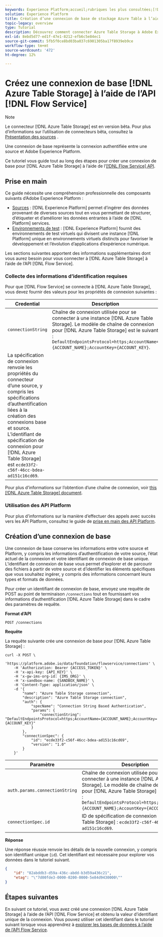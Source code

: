 ```yaml
---
keywords: Experience Platform;accueil;rubriques les plus consultées;[!DNL Azure Table Storage];[!DNL Azure Table Storage];stockage de table Azure
solution: Experience Platform
title: Création d’une connexion de base de stockage Azure Table à l’aide de l’API Flow Service
topic-legacy: overview
type: Tutorial
description: Découvrez comment connecter Azure Table Storage à Adobe Experience Platform à l’aide de l’API Flow Service.
exl-id: 8ebd5d77-ed1f-47e1-8212-efb6c5e84ec1
source-git-commit: 5fb5f0ce8bd03ba037c6901305ba17f8939eb9ce
workflow-type: tm+mt
source-wordcount: '472'
ht-degree: 12%

---
```


# Créez une connexion de base [!DNL Azure Table Storage] à l’aide de l’API [!DNL Flow Service]

>[!NOTE]
>
>Le connecteur [!DNL Azure Table Storage] est en version bêta. Pour plus d’informations sur l’utilisation de connecteurs bêta, consultez la [Présentation des sources](../../../../home.md#terms-and-conditions) .

Une connexion de base représente la connexion authentifiée entre une source et Adobe Experience Platform.

Ce tutoriel vous guide tout au long des étapes pour créer une connexion de base pour [!DNL Azure Table Storage] à l’aide de l’[[!DNL Flow Service] API](https://www.adobe.io/apis/experienceplatform/home/api-reference.html#!acpdr/swagger-specs/flow-service.yaml).

## Prise en main

Ce guide nécessite une compréhension professionnelle des composants suivants d’Adobe Experience Platform :

* [Sources](../../../../home.md) :  [!DNL Experience Platform] permet d’ingérer des données provenant de diverses sources tout en vous permettant de structurer, d’étiqueter et d’améliorer les données entrantes à l’aide de  [!DNL Platform] services.
* [Environnements de test](../../../../../sandboxes/home.md) : [!DNL Experience Platform] fournit des environnements de test virtuels qui divisent une instance [!DNL Platform] unique en environnements virtuels distincts pour favoriser le développement et l’évolution d’applications d’expérience numérique.

Les sections suivantes apportent des informations supplémentaires dont vous aurez besoin pour vous connecter à [!DNL Azure Table Storage] à l’aide de l’API [!DNL Flow Service].

### Collecte des informations d’identification requises

Pour que [!DNL Flow Service] se connecte à [!DNL Azure Table Storage], vous devez fournir des valeurs pour les propriétés de connexion suivantes :

| Credential | Description |
| ---------- | ----------- |
| `connectionString` | Chaîne de connexion utilisée pour se connecter à une instance [!DNL Azure Table Storage]. Le modèle de chaîne de connexion pour [!DNL Azure Table Storage] est le suivant : `DefaultEndpointsProtocol=https;AccountName={ACCOUNT_NAME};AccountKey={ACCOUNT_KEY}`. |
| La spécification de connexion renvoie les propriétés du connecteur d’une source, y compris les spécifications d’authentification liées à la création des connexions base et source. L’identifiant de spécification de connexion pour [!DNL Azure Table Storage] est `ecde33f2-c56f-46cc-bdea-ad151c16cd69`. |

Pour plus d’informations sur l’obtention d’une chaîne de connexion, voir [this [!DNL Azure Table Storage] document](https://docs.microsoft.com/en-us/azure/storage/common/storage-introduction).

### Utilisation des API Platform

Pour plus d’informations sur la manière d’effectuer des appels avec succès vers les API Platform, consultez le guide de [prise en main des API Platform](../../../../../landing/api-guide.md).

## Création d’une connexion de base

Une connexion de base conserve les informations entre votre source et Platform, y compris les informations d’authentification de votre source, l’état actuel de la connexion et votre identifiant de connexion de base unique. L’identifiant de connexion de base vous permet d’explorer et de parcourir des fichiers à partir de votre source et d’identifier les éléments spécifiques que vous souhaitez ingérer, y compris des informations concernant leurs types et formats de données.

Pour créer un identifiant de connexion de base, envoyez une requête de POST au point de terminaison `/connections` tout en fournissant vos informations d’authentification [!DNL Azure Table Storage] dans le cadre des paramètres de requête.

**Format d’API**

```http
POST /connections
```

**Requête**

La requête suivante crée une connexion de base pour [!DNL Azure Table Storage] :

```shell
curl -X POST \
    'https://platform.adobe.io/data/foundation/flowservice/connections' \
    -H 'Authorization: Bearer {ACCESS_TOKEN}' \
    -H 'x-api-key: {API_KEY}' \
    -H 'x-gw-ims-org-id: {IMS_ORG}' \
    -H 'x-sandbox-name: {SANDBOX_NAME}' \
    -H 'Content-Type: application/json' \
    -d '{
        "name": "Azure Table Storage connection",
        "description": "Azure Table Storage connection",
        "auth": {
            "specName": "Connection String Based Authentication",
            "params": {
                "connectionString": "DefaultEndpointsProtocol=https;AccountName={ACCOUNT_NAME};AccountKey={ACCOUNT_KEY}"
            }
        },
        "connectionSpec": {
            "id": "ecde33f2-c56f-46cc-bdea-ad151c16cd69",
            "version": "1.0"
        }
    }'
```

| Paramètre | Description |
| --------- | ----------- |
| `auth.params.connectionString` | Chaîne de connexion utilisée pour se connecter à une instance [!DNL Azure Table Storage]. Le modèle de chaîne de connexion pour [!DNL Azure Table Storage] est le suivant : `DefaultEndpointsProtocol=https;AccountName={ACCOUNT_NAME};AccountKey={ACCOUNT_KEY}`. |
| `connectionSpec.id` | ID de spécification de connexion [!DNL Azure Table Storage] : `ecde33f2-c56f-46cc-bdea-ad151c16cd69`. |

**Réponse**

Une réponse réussie renvoie les détails de la nouvelle connexion, y compris son identifiant unique (`id`). Cet identifiant est nécessaire pour explorer vos données dans le tutoriel suivant.

```json
{
    "id": "82abddb3-d59a-436c-abdd-b3d59a436c21",
    "etag": "\"7d00fde3-0000-0200-0000-5e84d9430000\""
}
```

## Étapes suivantes

En suivant ce tutoriel, vous avez créé une connexion [!DNL Azure Table Storage] à l’aide de l’API [!DNL Flow Service] et obtenu la valeur d’identifiant unique de la connexion. Vous pouvez utiliser cet identifiant dans le tutoriel suivant lorsque vous apprendrez à [explorer les bases de données à l’aide de l’API Flow Service](../../explore/database-nosql.md).
